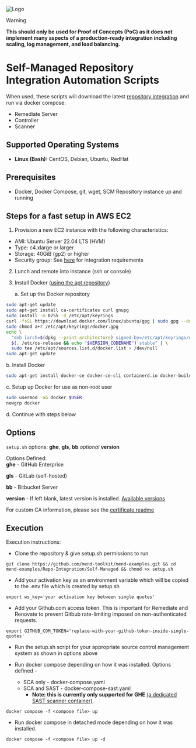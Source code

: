 ![Logo](https://mend-toolkit-resources-public.s3.amazonaws.com/img/mend-io-logo-horizontal.svg)  

> [!Warning]  
**This should only be used for Proof of Concepts (PoC) as it does not implement many aspects of a production-ready integration including scaling, log management, and load balancing.**  

# Self-Managed Repository Integration Automation Scripts
When used, these scripts will download the latest [repository integration](https://docs.mend.io/bundle/integrations/page/repo_integrations.html) and run via docker compose:
- Remediate Server
- Controller
- Scanner

## Supported Operating Systems
- **Linux (Bash):**	CentOS, Debian, Ubuntu, RedHat

## Prerequisites
- Docker, Docker Compose, git, wget, SCM Repository instance up and running

## Steps for a fast setup in AWS EC2
1) Provision a new EC2 instance with the following characteristics:
  - AMI: Ubuntu Server 22.04 LTS (HVM)
  - Type: c4.xlarge or larger
  - Storage: 40GiB (gp2) or higher
  - Security group: See [here](https://docs.mend.io/bundle/integrations/page/advanced_technical_information.html#Required-Open-Ports) for integration requirements
2) Lunch and remote into instance (ssh or console)
3) Install Docker ([using the apt repository](https://docs.docker.com/engine/install/ubuntu/#install-using-the-repository))

   a. Set up the Docker repository

  ```bash
  sudo apt-get update
  sudo apt-get install ca-certificates curl gnupg
  sudo install -m 0755 -d /etc/apt/keyrings
  curl -fsSL https://download.docker.com/linux/ubuntu/gpg | sudo gpg --dearmor -o /etc/apt/keyrings/docker.gpg
  sudo chmod a+r /etc/apt/keyrings/docker.gpg
  echo \
    "deb [arch=$(dpkg --print-architecture) signed-by=/etc/apt/keyrings/docker.gpg] https://download.docker.com/linux/ubuntu \
    $(. /etc/os-release && echo "$VERSION_CODENAME") stable" | \
    sudo tee /etc/apt/sources.list.d/docker.list > /dev/null
  sudo apt-get update
  ```

   b. Install Docker
  ```bash
  sudo apt-get install docker-ce docker-ce-cli containerd.io docker-buildx-plugin docker-compose-plugin
  ```

   c. Setup up Docker for use as non-root user
  ```bash
  sudo usermod -aG docker $USER
  newgrp docker
  ```

d. Continue with steps below
    		
## Options
`setup.sh` options: **ghe**, **gls**, **bb** *optional* **version**

Options Defined:  
**ghe** - GitHub Enterprise

**gls** - GitLab (self-hosted)

**bb** - Bitbucket Server

**version** - If left blank, latest version is installed. [Available versions](https://docs.mend.io/bundle/integrations/page/mend_developer_integrations_release_notes.html)

For custom CA information, please see the [certificate readme](./certs.md)

## Execution
Execution instructions:  

- Clone the repository & give setup.sh permissions to run

```git clone https://github.com/mend-toolkit/mend-examples.git && cd mend-examples/Repo-Integration/Self-Managed && chmod +x setup.sh```
- Add your activation key as an environment variable which will be copied to the .env file which is created by setup.sh

```export ws_key='your activation key between single quotes'```

- Add your Github.com access token. This is important for Remediate and Renovate to prevent Gitbub rate-limiting imposed on non-authenticated requests.

`export GITHUB_COM_TOKEN='replace-with-your-github-token-inside-single-quotes'`
  
- Run the setup.sh script for your appropriate source control management system as shown in options above

- Run docker compose depending on how it was installed. Options defined -
  - SCA only  - docker-compose.yaml
  - SCA and SAST - docker-compose-sast.yaml
    - **Note: this is currently only supported for GHE** [(a dedicated SAST scanner container)](https://docs.mend.io/bundle/integrations/page/deploy_with_docker.html#Target-Machine:-Run-the-Containers).

```docker compose -f <compose file> up```

- Run docker compose in detached mode depending on how it was installed.

```docker compose -f <compose file> up -d```


